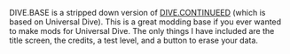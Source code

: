 DIVE.BASE is a stripped down version of [DIVE.CONTINUEED](https://github.com/Coblasteus/dive.continued) (which is based on Universal Dive). This is a great modding base if you ever wanted to make mods for Universal Dive. The only things I have included are the title screen, the credits, a test level, and a button to erase your data.
